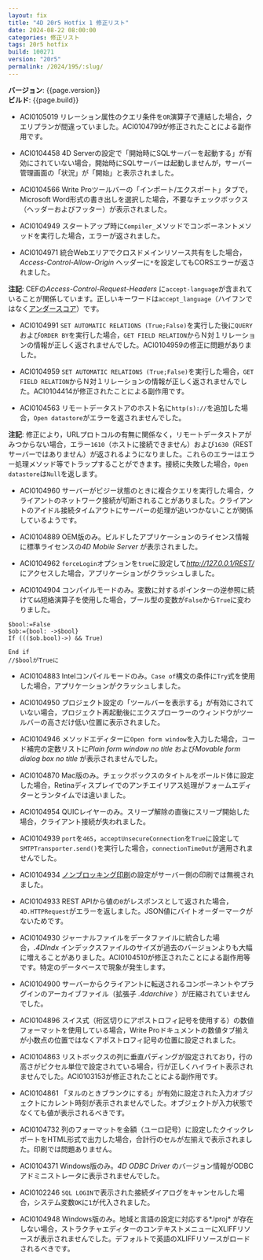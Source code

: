 ```yaml
---
layout: fix
title: "4D 20r5 Hotfix 1 修正リスト"
date: 2024-08-22 08:00:00
categories: 修正リスト
tags: 20r5 hotfix
build: 100271
version: "20r5"
permalink: /2024/195/:slug/
---
```


**バージョン**: {{page.version}}  
**ビルド**: {{page.build}} 

* ACI0105019 リレーション属性のクエリ条件を`OR`演算子で連結した場合，クエリプランが間違っていました。ACI0104799が修正されたことによる副作用です。

* ACI0104458 4D Serverの設定で「開始時にSQLサーバーを起動する」が有効にされていない場合，開始時にSQLサーバーは起動しませんが，サーバー管理画面の「状況」が「開始」と表示されました。

* ACI0104566 Write Proツールバーの「インポート/エクスポート」タブで，Microsoft Word形式の書き出しを選択した場合，不要なチェックボックス（ヘッダーおよびフッター）が表示されました。

* ACI0104949 スタートアップ時に`Compiler_`メソッドでコンポーネントメソッドを実行した場合，エラーが返されました。

* ACI0104971 統合Webエリアでクロスドメインリソース共有をした場合，*Access-Control-Allow-Origin* ヘッダーに`*`を設定してもCORSエラーが返されました。

**注記**: CEFの*Access-Control-Request-Headers* に`accept-language`が含まれていることが関係しています。正しいキーワードは`accept_language`（ハイフンではなく[アンダースコア](https://developer.mozilla.org/en-US/docs/Web/HTTP/Headers/Accept-Language)）です。

* ACI0104991 `SET AUTOMATIC RELATIONS (True;False)`を実行した後に`QUERY`および`ORDER BY`を実行した場合，`GET FIELD RELATION`からＮ対１リレーションの情報が正しく返されませんでした。ACI0104959の修正に問題がありました。

* ACI0104959 `SET AUTOMATIC RELATIONS (True;False)`を実行した場合，`GET FIELD RELATION`からＮ対１リレーションの情報が正しく返されませんでした。ACI0104414が修正されたことによる副作用です。

* ACI0104563 リモートデータストアのホスト名に`http(s)://`を追加した場合，`Open datastore`がエラーを返されませんでした。

**注記**: 修正により，URLプロトコルの有無に関係なく，リモートデータストアがみつからない場合，エラー`1610`（ホストに接続できません）および`1630`（RESTサーバーではありません）が返されるようになりました。これらのエラーはエラー処理メソッド等でトラップすることができます。接続に失敗した場合，`Open datastore`は`Null`を返します。

* ACI0104960 サーバーがビジー状態のときに複合クエリを実行した場合，クライアントのネットワーク接続が切断されることがありました。クライアントのアイドル接続タイムアウトにサーバーの処理が追いつかないことが関係しているようです。

* ACI0104889 OEM版のみ。ビルドしたアプリケーションのライセンス情報に標準ライセンスの*4D Mobile Server* が表示されました。 

* ACI0104962 `forceLogin`オプションを`true`に設定して*http://127.0.0.1/REST/* にアクセスした場合，アプリケーションがクラッシュしました。

* ACI0104904 コンパイルモードのみ。変数に対するポインターの逆参照に続けて`&&`短絡演算子を使用した場合，ブール型の変数が`False`から`True`に変わりました。

```4d
$bool:=False
$ob:={bool: ->$bool}
If ((($ob.bool)->) && True)

End if 
//$boolがTrueに
```

* ACI0104883 Intelコンパイルモードのみ。`Case of`構文の条件に`Try`式を使用した場合，アプリケーションがクラッシュしました。

* ACI0104950 プロジェクト設定の「ツールバーを表示する」が有効にされていない場合，プロジェクト再起動後にエクスプローラーのウィンドウがツールバーの高さだけ低い位置に表示されました。

* ACI0104946 メソッドエディターに`Open form window`を入力した場合，コード補完の定数リストに*Plain form window no title* および*Movable form dialog box no title* が表示されませんでした。

* ACI0104870 Mac版のみ。チェックボックスのタイトルをボールド体に設定した場合，Retinaディスプレイでのアンチエイリアス処理がフォームエディターとランタイムでは違いました。

* ACI0104954 QUICレイヤーのみ。スリープ解除の直後にスリープ開始した場合，クライアント接続が失われました。

* ACI0104939 `port`を`465`，`acceptUnsecureConnection`を`True`に設定して`SMTPTransporter.send()`を実行した場合，`connectionTimeOut`が適用されませんでした。

* ACI0104934 [ノンブロッキング印刷](https://blog.4d.com/ja/non-blocking-printing/)の設定がサーバー側の印刷では無視されました。

* ACI0104933 REST APIから値の`0`がレスポンスとして返された場合，`4D.HTTPRequest`がエラーを返しました。JSON値にバイトオーダーマークがないためです。

* ACI0104930 ジャーナルファイルをデータファイルに統合した場合，*.4DIndx* インデックスファイルのサイズが過去のバージョンよりも大幅に増えることがありました。ACI0104510が修正されたことによる副作用等です。特定のデータベースで現象が発生します。

* ACI0104900 サーバーからクライアントに転送されるコンポーネントやプラグインのアーカイブファイル（拡張子 *.4darchive* ）が圧縮されていませんでした。

* ACI0104896 スイス式（桁区切りにアポストロフィ記号を使用する）の数値フォーマットを使用している場合，Write Proドキュメントの数値タブ揃えが小数点の位置ではなくアポストロフィ記号の位置に設定されました。

* ACI0104863 リストボックスの列に垂直パディングが設定されており，行の高さがピクセル単位で設定されている場合，行が正しくハイライト表示されませんでした。ACI0103153が修正されたことによる副作用です。

* ACI0104861 「ヌルのときブランクにする」が有効に設定された入力オブジェクトにカレント時刻が表示されませんでした。オブジェクトが入力状態でなくても値が表示されるべきです。

* ACI0104732 列のフォーマットを金額（ユーロ記号）に設定したクイックレポートをHTML形式で出力した場合，合計行のセルが左揃えで表示されました。印刷では問題ありません。

* ACI0104371 Windows版のみ。*4D ODBC Driver* のバージョン情報がODBCアドミニストレータに表示されませんでした。

* ACI0102246 `SQL LOGIN`で表示された接続ダイアログをキャンセルした場合，システム変数`OK`に`1`が代入されました。

* ACI0104948 Windows版のみ。地域と言語の設定に対応する*.lproj* が存在しない場合，ストラクチャエディターのコンテキストメニューにXLIFFリソースが表示されませんでした。デフォルトで英語のXLIFFリソースがロードされるべきです。
